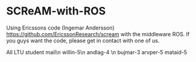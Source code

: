 # SCReAM-with-ROS
Using Ericssons code (Ingemar Andersson) https://github.com/EricssonResearch/scream with the middleware ROS. 
If you guys want the code, please get in contact with one of us.

All LTU student mail\n
willin-5\n
andlag-4 \n
bujmar-3
arvper-5
mataid-5
